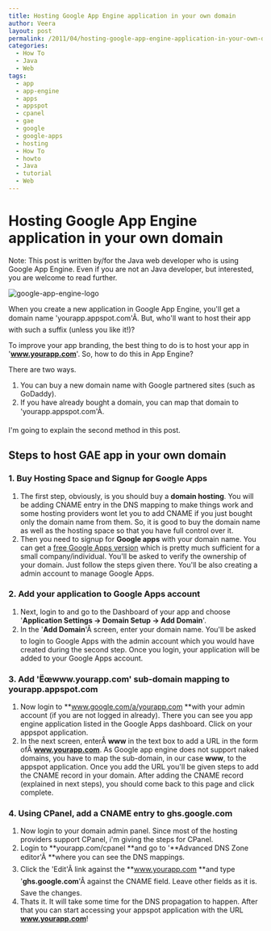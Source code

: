```yaml
---
title: Hosting Google App Engine application in your own domain
author: Veera
layout: post
permalink: /2011/04/hosting-google-app-engine-application-in-your-own-domain/
categories:
  - How To
  - Java
  - Web
tags:
  - app
  - app-engine
  - apps
  - appspot
  - cpanel
  - gae
  - google
  - google-apps
  - hosting
  - How To
  - howto
  - Java
  - tutorial
  - Web
---
```

# Hosting Google App Engine application in your own domain

Note: This post is written by/for the Java web developer who is using Google App Engine. Even if you are not an Java developer, but interested, you are welcome to read further.

![google-app-engine-logo][1]

 [1]: http://veerasundar.com/img/2011/04/google-app-engine.png "google-app-engine"

When you create a new application in Google App Engine, you'll get a domain name 'yourapp.appspot.com'Â. But, who'll want to host their app with such a suffix (unless you like it!)?

To improve your app branding, the best thing to do is to host your app in '**www.yourapp.com**'. So, how to do this in App Engine?

There are two ways.

1.  You can buy a new domain name with Google partnered sites (such as GoDaddy).
2.  If you have already bought a domain, you can map that domain to 'yourapp.appspot.com'Â.

I'm going to explain the second method in this post.

## Steps to host GAE app in your own domain

### 1. Buy Hosting Space and Signup for Google Apps

1.  The first step, obviously, is you should buy a **domain hosting**. You will be adding CNAME entry in the DNS mapping to make things work and some hosting providers wont let you to add CNAME if you just bought only the domain name from them. So, it is good to buy the domain name as well as the hosting space so that you have full control over it.
2.  Then you need to signup for **Google apps** with your domain name. You can get a [free Google Apps version][2] which is pretty much sufficient for a small company/individual. You'll be asked to verify the ownership of your domain. Just follow the steps given there. You'll be also creating a admin account to manage Google Apps.

 [2]: https://www.google.com/a/cpanel/domain/new "Free version of Google Apps - Signup page"

### 2. Add your application to Google Apps account

1.  Next, login to  and go to the Dashboard of your app and choose '**Application Settings -> Domain Setup -> Add Domain**'.
2.  In the '**Add Domain**'Â screen, enter your domain name. You'll be asked to login to Google Apps with the admin account which you would have created during the second step. Once you login, your application will be added to your Google Apps account.

### 3. Add 'Ëœwww.yourapp.com' sub-domain mapping to yourapp.appspot.com

1.  Now login to **www.google.com/a/yourapp.com **with your admin account (if you are not logged in already). There you can see you app engine application listed in the Google Apps dashboard. Click on your appspot application.
2.  In the next screen, enterÂ **www** in the text box to add a URL in the form ofÂ **www.yourapp.com**. As Google app engine does not support naked domains, you have to map the sub-domain, in our case **www**, to the appspot application. Once you add the URL you'll be given steps to add the CNAME record in your domain. After adding the CNAME record (explained in next steps), you should come back to this page and click complete.

### 4. Using CPanel, add a CNAME entry to ghs.google.com

1.  Now login to your domain admin panel. Since most of the hosting providers support CPanel, i'm giving the steps for CPanel.
2.  Login to **yourapp.com/cpanel **and go to '**Advanced DNS Zone editor'Â **where you can see the DNS mappings.
3.  Click the 'Edit'Â link against the **www.yourapp.com **and type '**ghs.google.com**'Â against the CNAME field. Leave other fields as it is. Save the changes.
4.  Thats it. It will take some time for the DNS propagation to happen. After that you can start accessing your appspot application with the URL **www.yourapp.com**!